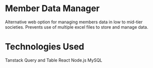 # Member Data Manager
Alternative web option for managing members data in low to mid-tier societies. Prevents use of multiple excel files to store and manage data.

# Technologies Used
Tanstack Query and Table
React
Node.js
MySQL
